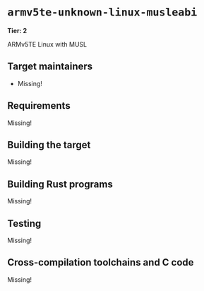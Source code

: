 # `armv5te-unknown-linux-musleabi`

**Tier: 2**

ARMv5TE Linux with MUSL

## Target maintainers

- Missing!

## Requirements

Missing!

## Building the target

Missing!

## Building Rust programs

Missing!

## Testing

Missing!

## Cross-compilation toolchains and C code

Missing!
